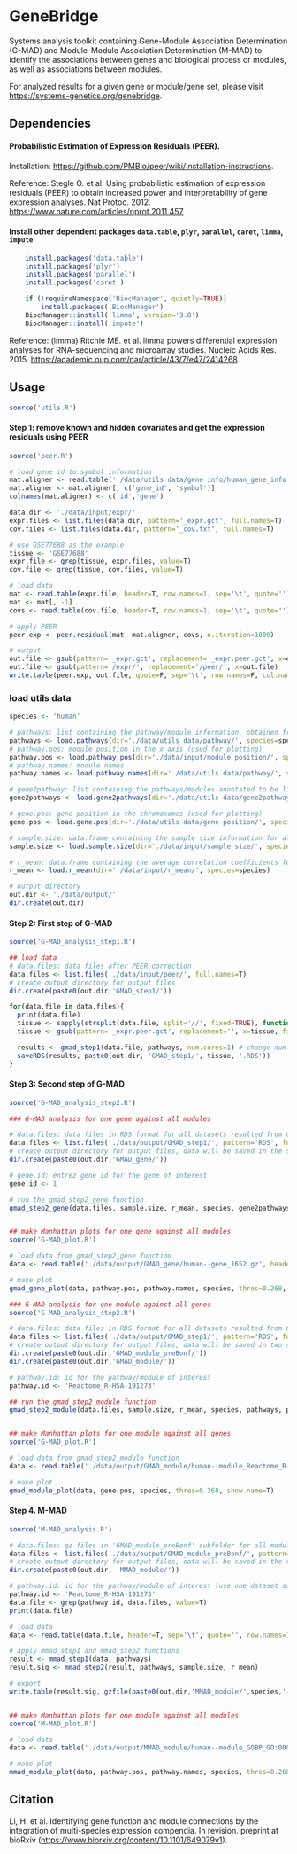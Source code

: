 # GeneBridge
Systems analysis toolkit containing Gene-Module Association Determination (G-MAD) and Module-Module Association Determination (M-MAD) to identify the associations between genes and biological process or modules, as well as associations between modules.

For analyzed results for a given gene or module/gene set, please visit https://systems-genetics.org/genebridge.

## Dependencies

#### Probabilistic Estimation of Expression Residuals (PEER).

Installation: https://github.com/PMBio/peer/wiki/Installation-instructions.

Reference: Stegle O. et al. Using probabilistic estimation of expression residuals (PEER) to obtain increased power and interpretability of gene expression analyses. Nat Protoc. 2012. https://www.nature.com/articles/nprot.2011.457

#### Install other dependent packages `data.table`, `plyr`, `parallel`, `caret`, `limma`, `impute`
```R
    install.packages('data.table')
    install.packages('plyr')
    install.packages('parallel')
    install.packages('caret')

    if (!requireNamespace('BiocManager', quietly=TRUE))
        install.packages('BiocManager')
    BiocManager::install('limma', version='3.8')
    BiocManager::install('impute')
```    
Reference: (limma) Ritchie ME. et al. limma powers differential expression analyses for RNA-sequencing and microarray studies. Nucleic Acids Res. 2015. https://academic.oup.com/nar/article/43/7/e47/2414268.

## Usage
```R
source('utils.R')
```    

#### Step 1: remove known and hidden covariates and get the expression residuals using PEER
```R
source('peer.R')

# load gene id to symbol information
mat.aligner <- read.table('./data/utils data/gene info/human_gene_info.txt', header=T, sep='\t', quote='')
mat.aligner <- mat.aligner[, c('gene_id', 'symbol')]
colnames(mat.aligner) <- c('id','gene')

data.dir <- './data/input/expr/'
expr.files <- list.files(data.dir, pattern='_expr.gct', full.names=T)
cov.files <- list.files(data.dir, pattern='_cov.txt', full.names=T)

# use GSE77688 as the example
tissue <- 'GSE77688'
expr.file <- grep(tissue, expr.files, value=T)
cov.file <- grep(tissue, cov.files, value=T)

# load data
mat <- read.table(expr.file, header=T, row.names=1, sep='\t', quote='')
mat <- mat[, -1]
covs <- read.table(cov.file, header=T, row.names=1, sep='\t', quote='')

# apply PEER
peer.exp <- peer.residual(mat, mat.aligner, covs, n.iteration=1000)

# output
out.file <- gsub(pattern='_expr.gct', replacement='_expr.peer.gct', x=expr.file)
out.file <- gsub(pattern='/expr/', replacement='/peer/', x=out.file)
write.table(peer.exp, out.file, quote=F, sep='\t', row.names=F, col.names=T)
```    

### load utils data
```R
species <- 'human'

# pathways: list containing the pathway/module information, obtained from 'load.pathways' function in 'utils.R'
pathways <- load.pathways(dir='./data/utils data/pathway/', species=species)
# pathway.pos: module position in the x axis (used for plotting)
pathway.pos <- load.pathway.pos(dir='./data/input/module position/', species=species)
# pathway.names: module names
pathway.names <- load.pathway.names(dir='./data/utils data/pathway/', species=species)

# gene2pathway: list containing the pathways/modules annotated to be linked to gene, obtained from 'load.gene2pathways' function in 'utils.R'
gene2pathways <- load.gene2pathways(dir='./data/utils data/gene2pathway/', species=species)

# gene.pos: gene position in the chromosomes (used for plotting)
gene.pos <- load.gene.pos(dir='./data/utils data/gene position/', species=species)

# sample.size: data.frame containing the sample size information for all datasets, obtained from 'load.sample.size' function in 'utils.R'
sample.size <- load.sample.size(dir='./data/input/sample size/', species=species)

# r_mean: data.frame containing the average correlation coefficients for pathways in all datasets, obtained from 'load.r_mean' function in 'utils.R'
r_mean <- load.r_mean(dir='./data/input/r_mean/', species=species)

# output directory
out.dir <- './data/output/'
dir.create(out.dir)

```    



#### Step 2: First step of G-MAD
```R
source('G-MAD_analysis_step1.R')

## load data
# data.files: data files after PEER correction
data.files <- list.files('./data/input/peer/', full.names=T)
# create output directory for output files
dir.create(paste0(out.dir,'GMAD_step1/'))

for(data.file in data.files){
  print(data.file)
  tissue <- sapply(strsplit(data.file, split='//', fixed=TRUE), function(x) (x[2]))
  tissue <- gsub(pattern='_expr.peer.gct', replacement='', x=tissue, fixed=T)

  results <- gmad_step1(data.file, pathways, num.cores=1) # change num.cores to enable parallel computing
  saveRDS(results, paste0(out.dir, 'GMAD_step1/', tissue, '.RDS'))
}
```    


#### Step 3: Second step of G-MAD
```R
source('G-MAD_analysis_step2.R')

### G-MAD analysis for one gene against all modules

# data.files: data files in RDS format for all datasets resulted from G-MAD_step1 function in 'G-MAD_analysis_step1.R'
data.files <- list.files('./data/output/GMAD_step1/', pattern='RDS', full.names=T)      
# create output directory for output files, data will be saved in the subdirectory ('GMAD_gene') of out.dir
dir.create(paste0(out.dir,'GMAD_gene/'))

# gene.id: entrez gene id for the gene of interest
gene.id <- 1                    

# run the gmad_step2_gene function
gmad_step2_gene(data.files, sample.size, r_mean, species, gene2pathways, gene.id, out.dir)


## make Manhattan plots for one gene against all modules
source('G-MAD_plot.R')

# load data from gmad_step2_gene function
data <- read.table('./data/output/GMAD_gene/human--gene_1652.gz', header=T, sep='\t', quote='')

# make plot
gmad_gene_plot(data, pathway.pos, pathway.names, species, thres=0.268, show.name=T)
```    


```R
### G-MAD analysis for one module against all genes
source('G-MAD_analysis_step2.R')

# data.files: data files in RDS format for all datasets resulted from G-MAD_step1 function in 'G-MAD_analysis_step1.R'
data.files <- list.files('./data/output/GMAD_step1/', pattern='RDS', full.names=T)
# create output directory for output files, data will be saved in two subdirectories ('GMAD_module_preBonf' and 'GMAD_module') of out.dir
dir.create(paste0(out.dir,'GMAD_module_preBonf/'))
dir.create(paste0(out.dir,'GMAD_module/'))

# pathway.id: id for the pathway/module of interest
pathway.id <- 'Reactome_R-HSA-191273'  

## run the gmad_step2_module function
gmad_step2_module(data.files, sample.size, r_mean, species, pathways, pathway.id, out.dir)


## make Manhattan plots for one module against all genes
source('G-MAD_plot.R')

# load data from gmad_step2_module function
data <- read.table('./data/output/GMAD_module/human--module_Reactome_R-HSA-191273.gz', header=T, sep='\t', quote='')

# make plot
gmad_module_plot(data, gene.pos, species, thres=0.268, show.name=T)
```    



#### Step 4. M-MAD
```R
source('M-MAD_analysis.R')

# data.files: gz files in 'GMAD_module_preBonf' subfolder for all modules resulted from gmad_step2_module function in 'G-MAD_analysis_step2.R'
data.files <- list.files('./data/output/GMAD_module_preBonf/', pattern='gz', full.names=T)
# create output directory for output files, data will be saved in the subdirectory ('MMAD_module') of out.dir
dir.create(paste0(out.dir, 'MMAD_module/'))

# pathway.id: id for the pathway/module of interest (use one dataset as the example )
pathway.id <- 'Reactome_R-HSA-191273'
data.file <- grep(pathway.id, data.files, value=T)
print(data.file)

# load data
data <- read.table(data.file, header=T, sep='\t', quote='', row.names=1)

# apply mmad_step1 and mmad_step2 functions
result <- mmad_step1(data, pathways)
result.sig <- mmad_step2(result, pathways, sample.size, r_mean)

# export
write.table(result.sig, gzfile(paste0(out.dir,'MMAD_module/',species,'--module_',pathway.id,'.gz')), quote=F, sep='\t', row.names=F, col.names=T)


## make Manhattan plots for one module against all modules
source('M-MAD_plot.R')

# load data
data <- read.table('./data/output/MMAD_module/human--module_GOBP_GO:0008610.gz', header=T, sep='\t', quote='')

# make plot
mmad_module_plot(data, pathway.pos, pathway.names, species, thres=0.268, show.name=T)
```


## Citation
Li, H. et al. Identifying gene function and module connections by the integration of multi-species expression compendia. In revision. preprint at bioRxiv (https://www.biorxiv.org/content/10.1101/649079v1).
